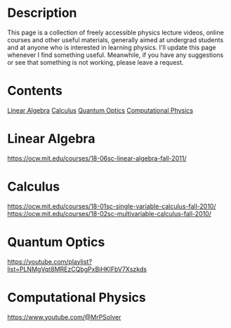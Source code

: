 # Description
This page is a collection of freely accessible physics lecture videos, online courses and other useful materials, generally aimed at undergrad students and at anyone who is interested in learning physics. 
I'll update this page whenever I find something useful. Meanwhile, if you have any suggestions or see that something is not working, please leave a request.

# Contents
[Linear Algebra](#linear-algebra)
[Calculus](#calculus)
[Quantum Optics](#quantum-optics)
[Computational Physics](#computational-physics)

# Linear Algebra
https://ocw.mit.edu/courses/18-06sc-linear-algebra-fall-2011/

# Calculus
https://ocw.mit.edu/courses/18-01sc-single-variable-calculus-fall-2010/
https://ocw.mit.edu/courses/18-02sc-multivariable-calculus-fall-2010/
# Quantum Optics
https://youtube.com/playlist?list=PLNMgVqt8MREzCQbgPxBiHKlFbV7Xszkds
# Computational Physics
https://www.youtube.com/@MrPSolver
